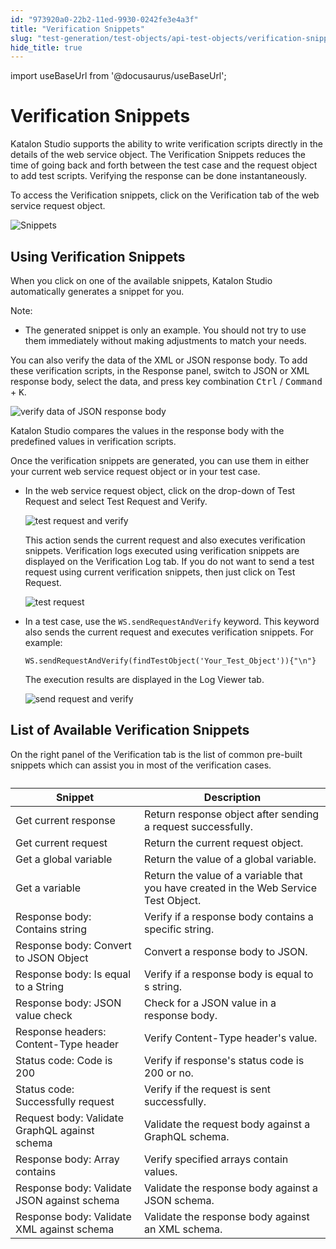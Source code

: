 ```yaml
---
id: "973920a0-22b2-11ed-9930-0242fe3e4a3f"
title: "Verification Snippets"
slug: "test-generation/test-objects/api-test-objects/verification-snippets"
hide_title: true
---
```

import useBaseUrl from '@docusaurus/useBaseUrl';


# <a id="id" class="anchor_top_offset"/><a id="ariaid-title1" class="anchor_top_offset"/>Verification Snippets

<p xmlns="http://www.w3.org/1999/xhtml" className="p">Katalon Studio supports the ability to write verification scripts directly in the details of the web service object. The <span className="ph uicontrol">Verification Snippets</span> reduces the time of going back and forth between the test case and the request object to add test scripts. Verifying the response can be done instantaneously.</p> 
<p xmlns="http://www.w3.org/1999/xhtml" className="p">To access the <span className="ph uicontrol">Verification snippets</span>, click on the <span className="ph uicontrol">Verification</span> tab of the web service request object.</p> 
<p xmlns="http://www.w3.org/1999/xhtml" className="p"><img className="image" width={700} src={useBaseUrl("/9736d6b0-22b2-11ed-9930-0242fe3e4a3f.png")} alt="Snippets" /></p> 

## <a id="id_1" class="anchor_top_offset"/>Using Verification Snippets

<p xmlns="http://www.w3.org/1999/xhtml" className="p">When you click on one of the available snippets, Katalon Studio automatically generates a snippet for you. </p> 
<div xmlns="http://www.w3.org/1999/xhtml" className="note note note_note"><span className="note__title">Note:</span> <ul className="ul"><li className="li">The generated snippet is only an example. You should not try to use them immediately without making adjustments to match your needs.</li></ul></div>
<p xmlns="http://www.w3.org/1999/xhtml" className="p">You can also verify the data of the XML or JSON response body. To add these verification scripts, in the <span className="ph uicontrol">Response</span> panel, switch to JSON or XML response body, select the data, and press key combination <kbd className="ph userinput">Ctrl</kbd> / <kbd className="ph userinput">Command</kbd> + <kbd className="ph userinput">K</kbd>.</p> 
<p xmlns="http://www.w3.org/1999/xhtml" className="p"><img className="image" width={700} src={useBaseUrl("/972ff8e0-22b2-11ed-9930-0242fe3e4a3f.png")} alt="verify data of JSON response body" /></p> 
<p xmlns="http://www.w3.org/1999/xhtml" className="p">Katalon Studio compares the values in the response body with the predefined values in verification scripts.</p> 
<p xmlns="http://www.w3.org/1999/xhtml" className="p">Once the verification snippets are generated, you can use them in either your current web service request object or in your test case.</p> 
<ul xmlns="http://www.w3.org/1999/xhtml" className="ul"><li className="li"><p className="p">In the web service request object, click on the drop-down of <span className="ph uicontrol">Test Request</span> and select <span className="ph uicontrol">Test Request and Verify</span>.</p><p className="p"><img className="image" width={700} src={useBaseUrl("/97388460-22b2-11ed-9930-0242fe3e4a3f.png")} alt="test request and verify" /></p><p className="p">This action sends the current request and also executes verification snippets. Verification logs executed using verification snippets are displayed on the <span className="ph uicontrol">Verification Log</span> tab. If you do not want to send a test request using current verification snippets, then just click on <span className="ph uicontrol">Test Request</span>.</p><p className="p"><img className="image" width={700} src={useBaseUrl("/9737c110-22b2-11ed-9930-0242fe3e4a3f.png")} alt="test request" /></p></li><li className="li"><p className="p">In a test case, use the <code className="ph codeph">WS.sendRequestAndVerify</code> keyword. This keyword also sends the current request and executes verification snippets. For example:</p><pre className="pre codeblock"><code>WS.sendRequestAndVerify(findTestObject('Your_Test_Object')){"\n"}</code></pre><p className="p">The execution results are displayed in the <span className="ph uicontrol">Log Viewer</span> tab.</p><p className="p"><img className="image" width={700} src={useBaseUrl("/9734b3d0-22b2-11ed-9930-0242fe3e4a3f.png")} alt="send request and verify" /></p></li></ul> 

## <a id="id_2" class="anchor_top_offset"/>List of Available Verification Snippets

<p xmlns="http://www.w3.org/1999/xhtml" className="p">On the right panel of the <span className="ph uicontrol">Verification</span> tab is the list of common pre-built snippets which can assist you in most of the verification cases. </p> 
<table xmlns="http://www.w3.org/1999/xhtml" className="table"><caption /><colgroup><col /><col /></colgroup><thead className="thead"><tr className><th className="entry anchor_top_offset" id="id_2__entry__1">Snippet</th><th className="entry anchor_top_offset" id="id_2__entry__2">Description</th></tr></thead><tbody className="tbody"><tr className><td className="entry" headers="id_2__entry__1 id_2__entry__2 ">Get current response</td><td className="entry" headers="id_2__entry__1 id_2__entry__2 ">Return response object after sending a request successfully.</td></tr><tr className><td className="entry" headers="id_2__entry__1 id_2__entry__2 ">Get current request</td><td className="entry" headers="id_2__entry__1 id_2__entry__2 ">Return the current request object.</td></tr><tr className><td className="entry" headers="id_2__entry__1 id_2__entry__2 ">Get a global variable</td><td className="entry" headers="id_2__entry__1 id_2__entry__2 ">Return the value of a global variable.</td></tr><tr className><td className="entry" headers="id_2__entry__1 id_2__entry__2 ">Get a variable</td><td className="entry" headers="id_2__entry__1 id_2__entry__2 ">Return the value of a variable that you have created in the Web Service Test Object.</td></tr><tr className><td className="entry" headers="id_2__entry__1 id_2__entry__2 ">Response body: Contains string</td><td className="entry" headers="id_2__entry__1 id_2__entry__2 ">Verify if a response body contains a specific string.</td></tr><tr className><td className="entry" headers="id_2__entry__1 id_2__entry__2 ">Response body: Convert to JSON Object</td><td className="entry" headers="id_2__entry__1 id_2__entry__2 ">Convert a response body to JSON.</td></tr><tr className><td className="entry" headers="id_2__entry__1 id_2__entry__2 ">Response body: Is equal to a String</td><td className="entry" headers="id_2__entry__1 id_2__entry__2 ">Verify if a response body is equal to s string.</td></tr><tr className><td className="entry" headers="id_2__entry__1 id_2__entry__2 ">Response body: JSON value check</td><td className="entry" headers="id_2__entry__1 id_2__entry__2 ">Check for a JSON value in a response body.</td></tr><tr className><td className="entry" headers="id_2__entry__1 id_2__entry__2 ">Response headers: Content-Type header</td><td className="entry" headers="id_2__entry__1 id_2__entry__2 ">Verify Content-Type header's value.</td></tr><tr className><td className="entry" headers="id_2__entry__1 id_2__entry__2 ">Status code: Code is 200</td><td className="entry" headers="id_2__entry__1 id_2__entry__2 ">Verify if response's status code is 200 or no.</td></tr><tr className><td className="entry" headers="id_2__entry__1 id_2__entry__2 ">Status code: Successfully request</td><td className="entry" headers="id_2__entry__1 id_2__entry__2 ">Verify if the request is sent successfully.</td></tr><tr className><td className="entry" headers="id_2__entry__1 id_2__entry__2 ">Request body: Validate GraphQL against schema</td><td className="entry" headers="id_2__entry__1 id_2__entry__2 ">Validate the request body against a GraphQL schema.</td></tr><tr className><td className="entry" headers="id_2__entry__1 id_2__entry__2 ">Response body: Array contains</td><td className="entry" headers="id_2__entry__1 id_2__entry__2 ">Verify specified arrays contain values.</td></tr><tr className><td className="entry" headers="id_2__entry__1 id_2__entry__2 ">Response body: Validate JSON against schema</td><td className="entry" headers="id_2__entry__1 id_2__entry__2 ">Validate the response body against a JSON schema.</td></tr><tr className><td className="entry" headers="id_2__entry__1 id_2__entry__2 ">Response body: Validate XML against schema</td><td className="entry" headers="id_2__entry__1 id_2__entry__2 ">Validate the response body against an XML schema.</td></tr></tbody></table> 
